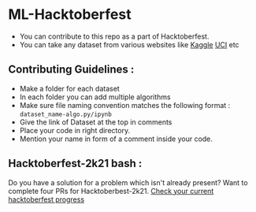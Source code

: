 # ML-Hacktoberfest
- You can contribute to this repo as a part of Hacktoberfest.
- You can take any dataset from various websites like [Kaggle](https://www.kaggle.com/) [UCI](https://archive.ics.uci.edu/ml/datasets.php) etc

## Contributing Guidelines :
- Make a folder for each dataset
- In each folder you can add multiple algorithms 
- Make sure file naming convention matches the following format : `dataset_name-algo.py/ipynb`
- Give the link of Dataset at the top in comments
- Place your code in right directory.
- Mention your name in form of a comment inside your code. 

## Hacktoberfest-2k21 bash :
Do you have a solution for a problem which isn't already present? Want to complete four PRs for Hacktoberbest-2k21. 
<a href="https://hacktoberfest.digitalocean.com/">Check your current hacktoberfest progress</a>
